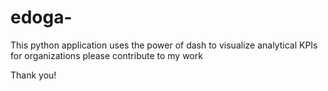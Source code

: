 # edoga- 

This python application uses the power of dash to visualize analytical KPIs for organizations
please contribute to my work

Thank you!
